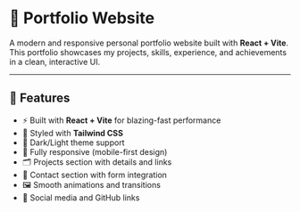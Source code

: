 # 🌟 Portfolio Website

A modern and responsive personal portfolio website built with **React + Vite**.  
This portfolio showcases my projects, skills, experience, and achievements in a clean, interactive UI.

---

## 🚀 Features
- ⚡ Built with **React + Vite** for blazing-fast performance
- 🎨 Styled with **Tailwind CSS**
- 🌙 Dark/Light theme support
- 📱 Fully responsive (mobile-first design)
- 🗂️ Projects section with details and links
- 📧 Contact section with form integration
- 🖼️ Smooth animations and transitions
- 🔗 Social media and GitHub links


